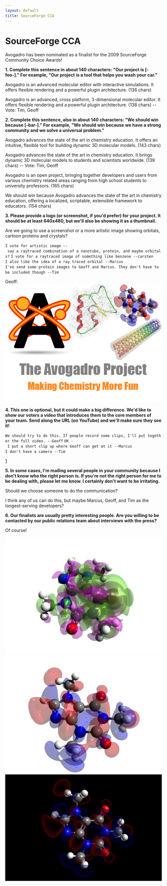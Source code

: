 ```yaml
---
layout: default
title: SourceForge CCA
---
```


# SourceForge CCA

Avogadro has been nominated as a finalist for the 2009 SourceForge Community Choice Awards!

**1. Complete this sentence in about 140 characters: "Our project is [-foo-]." For example, "Our project is a tool that helps you wash your car."**

Avogadro is an advanced molecular editor with interactive simulations. It offers flexible rendering and a powerful plugin architecture. (136 chars)

Avogadro is an advanced, cross platform, 3-dimensional molecular editor. It offers flexible rendering and a powerful plugin architecture. (138 chars) -- Vote: Tim, Geoff

**2. Complete this sentence, also in about 140 characters: "We should win because [-bar-]." For example, "We should win because we have a strong community and we solve a universal problem."**

Avogadro advances the state of the art in chemistry education. It offers an intuitive, flexible tool for building dynamic 3D molecular models. (143 chars)

Avogadro advances the state of the art in chemistry education. It brings dynamic 3D molecular models to students and scientists worldwide. (139 chars) -- Vote: Tim, Geoff

Avogadro is an open project, bringing together developers and users from various chemistry related areas ranging from high school students to university professors. (165 chars)

We should win because Avogadro advances the state of the art in chemistry education, offering a localized, scriptable, extensible framework to educators. (154 chars)

**3. Please provide a logo (or screenshot, if you'd prefer) for your project. It should be at least 640x480, but we'll also be showing it as a thumbnail.**

Are we going to use a screenshot or a more artistic image showing orbitals, cartoon proteins and crystals?

`I vote for artistic image -- say a raytraced combination of a nanotube, protein, and maybe orbitals?`
`I vote for a raytraced image of something like benzene --carsten`
`I also like the idea of a ray traced orbital --Marcus`
`I've send some protein images to Geoff and Marcus. They don't have to be included though --Tim`

Geoff: ![](SFCollage.png "fig:SFCollage.png")

**4. This one is optional, but it could make a big difference. We'd like to show our voters a video that introduces them to the core members of your team. Send along the URL (on YouTube) and we'll make sure they see it!**

`We should try to do this. If people record some clips, I'll put together the full video. --Geoff`
`OK - I put a short clip up where Geoff can get at it --Marcus`
`I don't have a camera --Tim`

[1](http://www.youtube.com/watch?v=oveTqeNKTE4)

**5. In some cases, I'm mailing several people in your community because I don't know who the right person is. If you're not the right person for me to be dealing with, please let me know. I certainly don't want to be irritating.**

Should we choose someone to do the communication?

I think any of us can do this, but maybe Marcus, Geoff, and Tim as the longest-serving developers?

**6. Our finalists are usually pretty interesting people. Are you willing to be contacted by our public relations team about interviews with the press?**

Of course!

![](Caffeine-mo230.png "fig:Caffeine-mo230.png") ![](Caffeine-mo69.png "fig:Caffeine-mo69.png") ![](Caffeine-mo69x.png "fig:Caffeine-mo69x.png")


